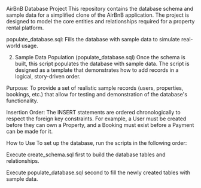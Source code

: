 AirBnB Database Project
This repository contains the database schema and sample data for a simplified clone of the AirBnB application. The project is designed to model the core entities and relationships required for a property rental platform.

populate_database.sql: Fills the database with sample data to simulate real-world usage.

2. Sample Data Population (populate_database.sql)
Once the schema is built, this script populates the database with sample data. The script is designed as a template that demonstrates how to add records in a logical, story-driven order.

Purpose: To provide a set of realistic sample records (users, properties, bookings, etc.) that allow for testing and demonstration of the database's functionality.

Insertion Order: The INSERT statements are ordered chronologically to respect the foreign key constraints. For example, a User must be created before they can own a Property, and a Booking must exist before a Payment can be made for it.

How to Use
To set up the database, run the scripts in the following order:

Execute create_schema.sql first to build the database tables and relationships.

Execute populate_database.sql second to fill the newly created tables with sample data.